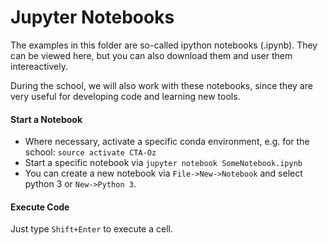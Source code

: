 # Jupyter Notebooks

The examples in this folder are so-called ipython notebooks (.ipynb). They can be viewed here, but you can also download them and user them intereactively.

During the school, we will also work with these notebooks, since they are very useful for developing code and learning new tools.

#### Start a Notebook

* Where necessary, activate a specific conda environment, e.g. for the school: `source activate CTA-Oz`
* Start a specific notebook via `jupyter notebook SomeNotebook.ipynb`
* You can create a new notebook via `File->New->Notebook` and select python 3 or `New->Python 3`.

#### Execute Code

Just type `Shift+Enter` to execute a cell.
